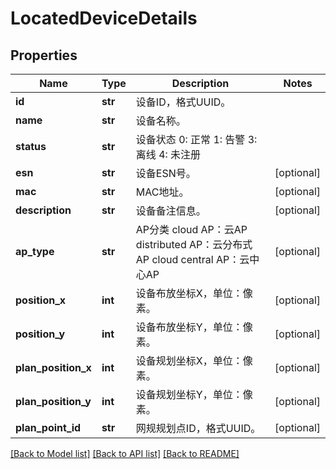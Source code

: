 # LocatedDeviceDetails

## Properties
Name | Type | Description | Notes
------------ | ------------- | ------------- | -------------
**id** | **str** | 设备ID，格式UUID。 | 
**name** | **str** | 设备名称。 | 
**status** | **str** | 设备状态 0: 正常 1: 告警  3: 离线 4: 未注册  | 
**esn** | **str** | 设备ESN号。 | [optional] 
**mac** | **str** | MAC地址。 | [optional] 
**description** | **str** | 设备备注信息。 | [optional] 
**ap_type** | **str** | AP分类 cloud AP：云AP distributed AP：云分布式AP cloud central AP：云中心AP  | [optional] 
**position_x** | **int** | 设备布放坐标X，单位：像素。 | [optional] 
**position_y** | **int** | 设备布放坐标Y，单位：像素。 | [optional] 
**plan_position_x** | **int** | 设备规划坐标X，单位：像素。 | [optional] 
**plan_position_y** | **int** | 设备规划坐标Y，单位：像素。 | [optional] 
**plan_point_id** | **str** | 网规规划点ID，格式UUID。 | [optional] 

[[Back to Model list]](../README.md#documentation-for-models) [[Back to API list]](../README.md#documentation-for-api-endpoints) [[Back to README]](../README.md)


